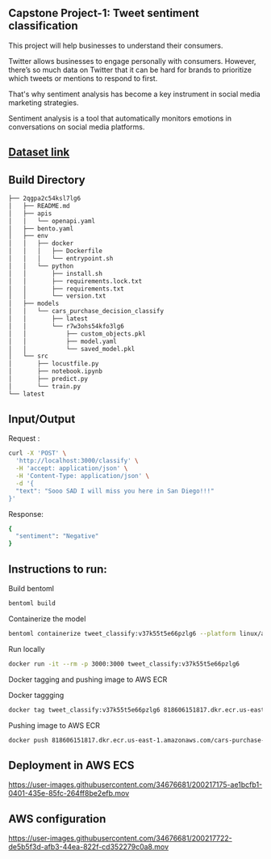 
## Capstone Project-1: Tweet sentiment classification

This project will help businesses to understand their consumers.

Twitter allows businesses to engage personally with consumers. However, there’s so much data on Twitter that it can be hard for brands to prioritize which tweets or mentions to respond to first.

That's why sentiment analysis has become a key instrument in social media marketing strategies.

Sentiment analysis is a tool that automatically monitors emotions in conversations on social media platforms.

##  [Dataset link]([https://www.kaggle.com/datasets/gabrielsantello/cars-purchase-decision-dataset](https://www.kaggle.com/competitions/tweet-sentiment-extraction))


## Build Directory

```sh
├── 2qgpa2c54ksl7lg6
│   ├── README.md
│   ├── apis
│   │   └── openapi.yaml
│   ├── bento.yaml
│   ├── env
│   │   ├── docker
│   │   │   ├── Dockerfile
│   │   │   └── entrypoint.sh
│   │   └── python
│   │       ├── install.sh
│   │       ├── requirements.lock.txt
│   │       ├── requirements.txt
│   │       └── version.txt
│   ├── models
│   │   └── cars_purchase_decision_classify
│   │       ├── latest
│   │       └── r7w3ohs54kfo3lg6
│   │           ├── custom_objects.pkl
│   │           ├── model.yaml
│   │           └── saved_model.pkl
│   └── src
│       ├── locustfile.py
│       ├── notebook.ipynb
│       ├── predict.py
│       └── train.py
└── latest
```

## Input/Output
Request :

```sh
curl -X 'POST' \
  'http://localhost:3000/classify' \
  -H 'accept: application/json' \
  -H 'Content-Type: application/json' \
  -d '{
  "text": "Sooo SAD I will miss you here in San Diego!!!"
}'
```

Response:
```sh
{
  "sentiment": "Negative"
}
```


## Instructions to run:

Build bentoml 
```sh
bentoml build
```

Containerize the model
```sh
bentoml containerize tweet_classify:v37k55t5e66pzlg6 --platform linux/amd64
```

Run locally
```sh
docker run -it --rm -p 3000:3000 tweet_classify:v37k55t5e66pzlg6
```

Docker tagging and pushing image to AWS ECR

Docker taggging
```sh
docker tag tweet_classify:v37k55t5e66pzlg6 818606151817.dkr.ecr.us-east-1.amazonaws.com/cars-purchase-decision-clasification:latest
```

Pushing image to AWS ECR
```sh
docker push 818606151817.dkr.ecr.us-east-1.amazonaws.com/cars-purchase-decision-clasification:latest
```

## Deployment in AWS ECS 

https://user-images.githubusercontent.com/34676681/200217175-ae1bcfb1-0401-435e-85fc-264ff8be2efb.mov


## AWS configuration 

https://user-images.githubusercontent.com/34676681/200217722-de5b5f3d-afb3-44ea-822f-cd352279c0a8.mov
